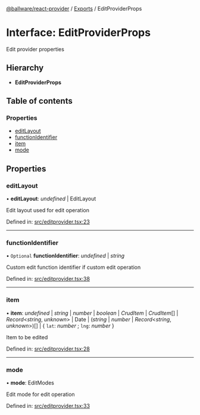 [@ballware/react-provider](../README.md) / [Exports](../modules.md) / EditProviderProps

# Interface: EditProviderProps

Edit provider properties

## Hierarchy

* **EditProviderProps**

## Table of contents

### Properties

- [editLayout](editproviderprops.md#editlayout)
- [functionIdentifier](editproviderprops.md#functionidentifier)
- [item](editproviderprops.md#item)
- [mode](editproviderprops.md#mode)

## Properties

### editLayout

• **editLayout**: *undefined* \| EditLayout

Edit layout used for edit operation

Defined in: [src/editprovider.tsx:23](https://github.com/frankball/ballware-react-provider/blob/5745264/src/editprovider.tsx#L23)

___

### functionIdentifier

• `Optional` **functionIdentifier**: *undefined* \| *string*

Custom edit function identifier if custom edit operation

Defined in: [src/editprovider.tsx:38](https://github.com/frankball/ballware-react-provider/blob/5745264/src/editprovider.tsx#L38)

___

### item

• **item**: *undefined* \| *string* \| *number* \| *boolean* \| *CrudItem* \| *CrudItem*[] \| *Record*<*string*, *unknown*\> \| Date \| (*string* \| *number* \| *Record*<*string*, *unknown*\>)[] \| { `lat`: *number* ; `lng`: *number*  }

Item to be edited

Defined in: [src/editprovider.tsx:28](https://github.com/frankball/ballware-react-provider/blob/5745264/src/editprovider.tsx#L28)

___

### mode

• **mode**: EditModes

Edit mode for edit operation

Defined in: [src/editprovider.tsx:33](https://github.com/frankball/ballware-react-provider/blob/5745264/src/editprovider.tsx#L33)
